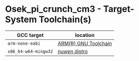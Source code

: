 Osek_pi_crunch_cm3 - Target-System Toolchain(s)
==================

| GCC target             | location              |
| ---------------------- | --------------------- |
| `arm-none-eabi`        | [ARM(R) GNU Toolchain](https://developer.arm.com/downloads/-/arm-gnu-toolchain-downloads)  |
| `x86_64-w64-mingw32`   | [nuwen distro](https://nuwen.net/mingw.html)                                               |
